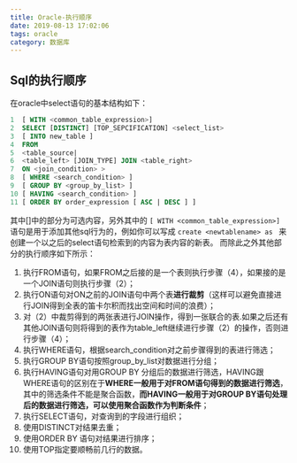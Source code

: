 ```yaml
---
title: Oracle-执行顺序
date: 2019-08-13 17:02:06
tags: oracle
category: 数据库
---
```


## Sql的执行顺序
在oracle中select语句的基本结构如下：
```SQL
1  [ WITH <common_table_expression>]
2  SELECT [DISTINCT] [TOP_SEPCIFICATION] <select_list> 
3  [ INTO new_table ]
4  FROM 
5  <table_source| 
6  <table_left> [JOIN_TYPE] JOIN <table_right> 
7  ON <join_condition> >
8  [ WHERE <search_condition> ]
9  [ GROUP BY <group_by_list> ]
10 [ HAVING <search_condition> ]
11 [ ORDER BY order_expression [ ASC | DESC ] ]
```
其中[]中的部分为可选内容，另外其中的 
`[ WITH <common_table_expression>] `
语句是用于添加其他sql行为的，例如你可以写成 
`create <newtablename> as `
来创建一个以之后的select语句检索到的内容为表内容的新表。 
而除此之外其他部分的执行顺序如下所示： 

1. 执行FROM语句，如果FROM之后接的是一个表则执行步骤（4），如果接的是一个JOIN语句则执行步骤（2）； 
2. 执行ON语句对ON之前的JOIN语句中两个表**进行裁剪**（这样可以避免直接进行JOIN得到全表的笛卡尔积而找出空间和时间的浪费）； 
3. 对（2）中裁剪得到的两张表进行JOIN操作，得到一张联合的表.如果之后还有其他JOIN语句则将得到的表作为table_left继续进行步骤（2）的操作，否则进行步骤（4）； 
4. 执行WHERE语句，根据search_condition对之前步骤得到的表进行筛选； 
5. 执行GROUP BY语句按照group_by_list对数据进行分组； 
6. 执行HAVING语句对用GROUP BY 分组后的数据进行筛选，HAVING跟WHERE语句的区别在于**WHERE一般用于对FROM语句得到的数据进行筛选**，其中的筛选条件不能是聚合函数，**而HAVING一般用于对GROUP BY语句处理后的数据进行筛选，可以使用聚合函数作为判断条件**； 
7. 执行SELECT语句，对查询到的字段进行组织； 
8. 使用DISTINCT对结果去重； 
9. 使用ORDER BY 语句对结果进行排序； 
10. 使用TOP指定要顺畅前几行的数据。